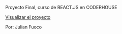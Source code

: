 Proyecto Final, curso de REACT.JS en CODERHOUSE

[Visualizar el proyecto](https://vanifederici.github.io/misha/)

Por: Julian Fuoco
